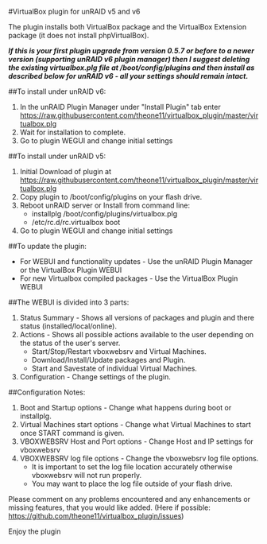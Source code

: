 #VirtualBox plugin for unRAID v5 and v6

The plugin installs both VirtualBox package and the VirtualBox Extension package (it does not install phpVirtualBox).

***If this is your first plugin upgrade from version 0.5.7 or before to a newer version (supporting unRAID v6 plugin manager) then I suggest deleting the existing virtualbox.plg file at /boot/config/plugins and then install as described below for unRAID v6 - all your settings should remain intact.***

##To install under unRAID v6:
1. In the unRAID Plugin Manager under "Install Plugin" tab enter https://raw.githubusercontent.com/theone11/virtualbox_plugin/master/virtualbox.plg
2. Wait for installation to complete.
3. Go to plugin WEGUI and change initial settings

##To install under unRAID v5:
1. Initial Download of plugin at https://raw.githubusercontent.com/theone11/virtualbox_plugin/master/virtualbox.plg
2. Copy plugin to /boot/config/plugins on your flash drive.
3. Reboot unRAID server or Install from command line:
   - installplg /boot/config/plugins/virtualbox.plg
   - /etc/rc.d/rc.virtualbox boot
4. Go to plugin WEGUI and change initial settings

##To update the plugin:
* For WEBUI and functionality updates - Use the unRAID Plugin Manager or the VirtualBox Plugin WEBUI
* For new Virtualbox compiled packages - Use the VirtualBox Plugin WEBUI

##The WEBUI is divided into 3 parts:
1. Status Summary - Shows all versions of packages and plugin and there status (installed/local/online).
2. Actions - Shows all possible actions available to the user depending on the status of the user's server.
   - Start/Stop/Restart vboxwebsrv and Virtual Machines.
   - Download/Install/Update packages and Plugin.
   - Start and Savestate of individual Virtual Machines.
3. Configuration - Change settings of the plugin.

##Configuration Notes:
1. Boot and Startup options - Change what happens during boot or installplg.
2. Virtual Machines start options - Change what Virtual Machines to start once START command is given.
3. VBOXWEBSRV Host and Port options - Change Host and IP settings for vboxwebsrv
4. VBOXWEBSRV log file options - Change the vboxwebsrv log file options.
   - It is important to set the log file location accurately otherwise vboxwebsrv will not run properly.
   - You may want to place the log file outside of your flash drive.

Please comment on any problems encountered and any enhancements or missing features, that you would like added.
(Here if possible: https://github.com/theone11/virtualbox_plugin/issues)

Enjoy the plugin

